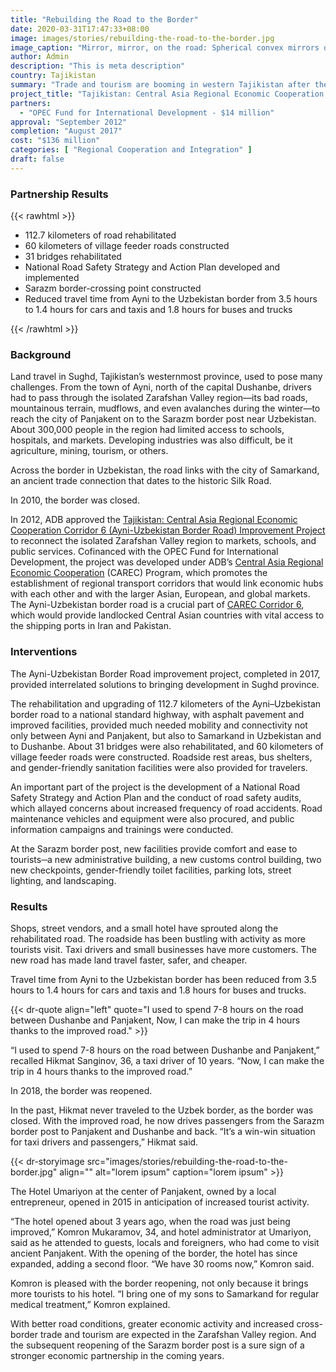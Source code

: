 ```yaml
---
title: "Rebuilding the Road to the Border"
date: 2020-03-31T17:47:33+08:00
image: images/stories/rebuilding-the-road-to-the-border.jpg
image_caption: "Mirror, mirror, on the road: Spherical convex mirrors on Tajikistan’s Ayni–Panjakent road that connects to the Uzbekistan border provide increased road safety at dangerous curves and junctions."
author: Admin
description: "This is meta description"
country: Tajikistan
summary: "Trade and tourism are booming in western Tajikistan after the rehabilitation of a road that leads to the border with Uzbekistan. The new road links to a transport corridor supporting regional trade and cooperation. "
project_title: "Tajikistan: Central Asia Regional Economic Cooperation Corridor 6 (Ayni–Uzbekistan Border Road) Improvement Project"
partners:
  - "OPEC Fund for International Development - $14 million"
approval: "September 2012"
completion: "August 2017"
cost: "$136 million"
categories: [ "Regional Cooperation and Integration​" ]
draft: false
---
```

### Partnership Results
{{< rawhtml >}}
    <ul class="dr-results">
	<li><i class="icon-check-circle"></i> 112.7 kilometers of road rehabilitated</li>
	<li><i class="icon-check-circle"></i> 60 kilometers of village feeder roads constructed</li>
	<li><i class="icon-check-circle"></i> 31 bridges rehabilitated</li>
	<li><i class="icon-check-circle"></i> National Road Safety Strategy and Action Plan developed and implemented</li>
	<li><i class="icon-check-circle"></i> Sarazm border-crossing point constructed</li>
	<li><i class="icon-check-circle"></i> Reduced travel time from Ayni to the Uzbekistan border from 3.5 hours to 1.4 hours for cars and taxis and 1.8 hours for buses and trucks</li>
</ul>
{{< /rawhtml >}}

### Background

Land travel in Sughd, Tajikistan’s westernmost province, used to pose many challenges. From the town of Ayni, north of the capital Dushanbe, drivers had to pass through the isolated Zarafshan Valley region—its bad roads, mountainous terrain, mudflows, and even avalanches during the winter—to reach the city of Panjakent on to the Sarazm border post near Uzbekistan. About 300,000 people in the region had limited access to schools, hospitals, and markets. Developing industries was also difficult, be it agriculture, mining, tourism, or others.

Across the border in Uzbekistan, the road links with the city of Samarkand, an ancient trade connection that dates to the historic Silk Road.

In 2010, the border was closed.

In 2012, ADB approved the [Tajikistan: Central Asia Regional Economic Cooperation Corridor 6 (Ayni-Uzbekistan Border Road) Improvement Project](https://www.adb.org/projects/45432-002/main) to reconnect the isolated Zarafshan Valley region to markets, schools, and public services. Cofinanced with the OPEC Fund for International Development, the project was developed under ADB’s [Central Asia Regional Economic Cooperation](https://www.adb.org/countries/subregional-programs/carec) (CAREC) Program, which promotes the establishment of regional transport corridors that would link economic hubs with each other and with the larger Asian, European, and global markets. The Ayni-Uzbekistan border road is a crucial part of [CAREC Corridor 6](https://www.adb.org/projects/45432-002/main), which would provide landlocked Central Asian countries with vital access to the shipping ports in Iran and Pakistan.

### Interventions

The Ayni-Uzbekistan Border Road improvement project, completed in 2017, provided interrelated solutions to bringing development in Sughd province.

The rehabilitation and upgrading of 112.7 kilometers of the Ayni–Uzbekistan border road to a national standard highway, with asphalt pavement and improved facilities, provided much needed mobility and connectivity not only between Ayni and Panjakent, but also to Samarkand in Uzbekistan and to Dushanbe. About 31 bridges were also rehabilitated, and 60 kilometers of village feeder roads were constructed. Roadside rest areas, bus shelters, and gender-friendly sanitation facilities were also provided for travelers.

An important part of the project is the development of a National Road Safety Strategy and Action Plan and the conduct of road safety audits, which allayed concerns about increased frequency of road accidents. Road maintenance vehicles and equipment were also procured, and public information campaigns and trainings were conducted.

At the Sarazm border post, new facilities provide comfort and ease to tourists─a new administrative building, a new customs control building, two new checkpoints, gender-friendly toilet facilities, parking lots, street lighting, and landscaping.

### Results

Shops, street vendors, and a small hotel have sprouted along the rehabilitated road. The roadside has been bustling with activity as more tourists visit. Taxi drivers and small businesses have more customers. The new road has made land travel faster, safer, and cheaper.

Travel time from Ayni to the Uzbekistan border has been reduced from 3.5 hours to 1.4 hours for cars and taxis and 1.8 hours for buses and trucks.

{{< dr-quote align="left" quote="I used to spend 7-8 hours on the road between Dushanbe and Panjakent, Now, I can make the trip in 4 hours thanks to the improved road." >}}

“I used to spend 7-8 hours on the road between Dushanbe and Panjakent,” recalled Hikmat Sanginov, 36, a taxi driver of 10 years. “Now, I can make the trip in 4 hours thanks to the improved road.”

In 2018, the border was reopened.

In the past, Hikmat never traveled to the Uzbek border, as the border was closed. With the improved road, he now drives passengers from the Sarazm border post to Panjakent and Dushanbe and back. “It’s a win-win situation for taxi drivers and passengers,” Hikmat said.

{{< dr-storyimage src="images/stories/rebuilding-the-road-to-the-border.jpg" align="" alt="lorem ipsum" caption="lorem ipsum" >}}

The Hotel Umariyon at the center of Panjakent, owned by a local entrepreneur, opened in 2015 in anticipation of increased tourist activity.

“The hotel opened about 3 years ago, when the road was just being improved,” Komron Mukaramov, 34, and hotel administrator at Umariyon, said as he attended to guests, locals and foreigners, who had come to visit ancient Panjakent. With the opening of the border, the hotel has since expanded, adding a second floor. “We have 30 rooms now,” Komron said.

Komron is pleased with the border reopening, not only because it brings more tourists to his hotel. “I bring one of my sons to Samarkand for regular medical treatment,” Komron explained.

With better road conditions, greater economic activity and increased cross-border trade and tourism are expected in the Zarafshan Valley region. And the subsequent reopening of the Sarazm border post is a sure sign of a stronger economic partnership in the coming years.
